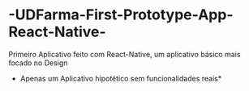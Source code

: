 # -UDFarma-First-Prototype-App-React-Native-
 Primeiro Aplicativo feito com React-Native, um aplicativo básico mais focado no Design
* Apenas um Aplicativo hipotético sem funcionalidades reais*
